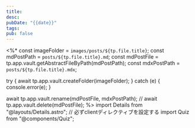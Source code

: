 ```yaml
---
title: 
desc: 
pubDate: "{{date}}"
tags: 
pub: false
---
```

<%*
const imageFolder = `images/posts/${tp.file.title}`;
const mdPostPath = `posts/${tp.file.title}.md`;
const mdPostFile = tp.app.vault.getAbstractFileByPath(mdPostPath);
const mdxPostPath = `posts/${tp.file.title}.mdx`;

try {
	await tp.app.vault.createFolder(imageFolder);
} catch (e) { console.error(e); }

await tp.app.vault.rename(mdPostFile, mdxPostPath);
// await tp.app.vault.delete(mdPostFile);
%>
import Details from "@layouts/Details.astro";
// 必ずclientディレクティブを設定する
import Quiz from "@components/Quiz";

## 